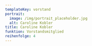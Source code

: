 ```yaml
---
templateKey: vorstand
portrait:
  image: /img/portrait_placeholder.jpg
  alt: Caroline Kobler
title: Caroline Kobler
funktion: Vorstandsmitglied
reihenfolge: 4
---
```

